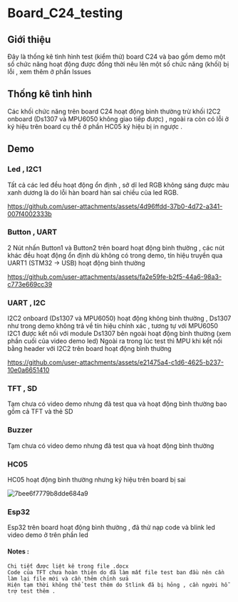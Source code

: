 # Board_C24_testing
## Giới thiệu 
  Đây là thống kê tình hình test (kiểm thử) board C24 và bao gồm demo một số chức năng hoạt động được đồng thời nêu lên một số chức năng (khối) bị lỗi , xem thêm ở phần Issues
## Thống kê tình hình 



  Các khối chức năng trên board C24 hoạt động bình thường trừ khối I2C2 onboard (Ds1307 và MPU6050 không giao tiếp được) , ngoài ra còn có lỗi ở ký hiệu trên board cụ thể ở phần HC05 ký hiệu bị in ngược .
## Demo 

### Led , I2C1
  Tất cả các led đều hoạt động ổn định , sở dĩ led RGB không sáng được màu xanh dương là do lỗi hàn board hàn sai chiều của led RGB.
  
https://github.com/user-attachments/assets/4d96ffdd-37b0-4d72-a341-007f4002333b

### Button , UART
  2 Nút nhấn Button1 và Button2 trên board hoạt động bình thường , các nút khác đều hoạt động ổn định dù không có trong demo, tín hiệu truyền qua UART1 (STM32 -> USB) hoạt động bình thường

https://github.com/user-attachments/assets/fa2e59fe-b2f5-44a6-98a3-c773e669cc39


### UART , I2C 
  I2C2 onboard (Ds1307 và MPU6050) hoạt động không bình thường , Ds1307 như trong demo không trả về tín hiệu chính xác , tương tự với MPU6050 
  I2C1 được kết nối với module Ds1307 bên ngoài hoạt động bình thường (xem phần cuối của video demo led)
  Ngoài ra trong lúc test thì MPU khi kết nối bằng header với I2C2 trên board hoạt động bình thường

https://github.com/user-attachments/assets/e21475a4-c1d6-4625-b237-10e0a6651410


### TFT , SD
  Tạm chưa có video demo nhưng đã test qua và hoạt động bình thường bao gồm cả TFT và thẻ SD 

### Buzzer
  Tạm chưa có video demo nhưng đã test qua và hoạt động bình thường

### HC05
  HC05 hoạt động bình thường nhưng ký hiệu trên board bị sai 
  
  ![7bee6f7779b8dde684a9](https://github.com/user-attachments/assets/641131f6-7fa7-41f3-86e0-e5adf9844518)

### Esp32 
  Esp32 trên board hoạt động bình thường , đã thử nạp code và blink led video demo ở trên phần led 

#### Notes : 
    Chi tiết được liệt kê trong file .docx
    Code của TFT chưa hoàn thiện do đã làm mất file test ban đầu nên cần làm lại file mới và cần thêm chỉnh sửa 
    Hiện tạm thời không thể test thêm do Stlink đã bị hỏng , cần người hỗ trợ test thêm .

    
  
